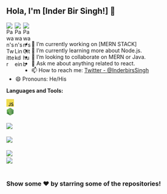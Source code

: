 ## Hola, I'm [Inder Bir Singh!] 👋



<a href="https://twitter.com/InderbirsSingh">
  <img align="left" alt="Pawan's Twitter" width="22px" src="https://cdn.jsdelivr.net/npm/simple-icons@v3/icons/twitter.svg" />
</a>
<a href="https://www.linkedin.com/in/inder-singh-1b6464189/">
  <img align="left" alt="Pawan's Linkdein" width="22px" src="https://cdn.jsdelivr.net/npm/simple-icons@v3/icons/linkedin.svg" />
</a>
<a href="https://github.com/SinghInder101">
  <img align="left" alt="Pawan's Github" width="22px" src="https://cdn.jsdelivr.net/npm/simple-icons@v3/icons/github.svg" />
</a>


<br/>
<br/>



- 🔭 I’m currently working on [MERN STACK]
- 🌱 I’m currently learning more about Node.js.
- 👯 I’m looking to collaborate on MERN or Java.
- 💬 Ask me about anything related to react.
- 📫 How to reach me: [Twitter - @InderbirsSingh](https://twitter.com/InderbirsSingh)
- 😄 Pronouns: He/His




**Languages and Tools:**  

<code><img height="20" src="https://raw.githubusercontent.com/github/explore/80688e429a7d4ef2fca1e82350fe8e3517d3494d/topics/javascript/javascript.png"></code>
<br>
<code><img height="20" src="https://raw.githubusercontent.com/github/explore/80688e429a7d4ef2fca1e82350fe8e3517d3494d/topics/nodejs/nodejs.png"></code>   
<br>
<code><img height="20" src="https://user-images.githubusercontent.com/67420435/109650452-3e3c3f00-7b83-11eb-8eb6-7993624b352f.png"></code>   
<br>
<code><img height="20" src="https://user-images.githubusercontent.com/67420435/109650564-65930c00-7b83-11eb-95c5-970f01d1479f.png"></code>   
<br>
<code><img height="20" src="https://user-images.githubusercontent.com/67420435/109650698-970bd780-7b83-11eb-8c01-a88d1301149e.png"></code> 
<br>
<code><img height="20" src="https://user-images.githubusercontent.com/67420435/109650792-b99df080-7b83-11eb-9aa0-16415dfbbd66.jpg"></code>  
<br>





### Show some ❤️ by starring some of the repositories!

</div>

